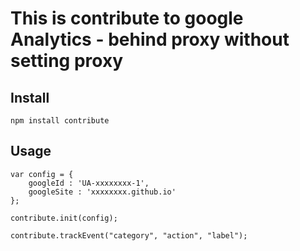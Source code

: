 # This is contribute to google Analytics - behind proxy without setting proxy

## Install

    npm install contribute

## Usage

    var config = {
        googleId : 'UA-xxxxxxxx-1',
        googleSite : 'xxxxxxxx.github.io'
    };

    contribute.init(config);

    contribute.trackEvent("category", "action", "label");